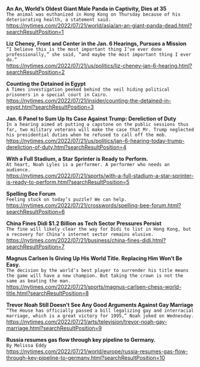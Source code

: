 **An An, World’s Oldest Giant Male Panda in Captivity, Dies at 35**\
`The animal was euthanized in Hong Kong on Thursday because of his deteriorating health, a statement said.`\
https://nytimes.com/2022/07/21/world/asia/an-an-giant-panda-dead.html?searchResultPosition=1

**Liz Cheney, Front and Center in the Jan. 6 Hearings, Pursues a Mission**\
`“I believe this is the most important thing I’ve ever done professionally,” she said, “and maybe the most important thing I ever do.”`\
https://nytimes.com/2022/07/21/us/politics/liz-cheney-jan-6-hearing.html?searchResultPosition=2

**Counting the Detained in Egypt**\
`A Times investigation peeked behind the veil hiding political prisoners in a special court in Cairo.`\
https://nytimes.com/2022/07/21/insider/counting-the-detained-in-egypt.html?searchResultPosition=3

**Jan. 6 Panel to Sum Up Its Case Against Trump: Dereliction of Duty**\
`In a hearing aimed at putting a capstone on the public sessions thus far, two military veterans will make the case that Mr. Trump neglected his presidential duties when he refused to call off the mob.`\
https://nytimes.com/2022/07/21/us/politics/jan-6-hearing-today-trump-dereliction-of-duty.html?searchResultPosition=4

**With a Full Stadium, a Star Sprinter is Ready to Perform.**\
`At heart, Noah Lyles is a performer. A performer who needs an audience.`\
https://nytimes.com/2022/07/21/sports/with-a-full-stadium-a-star-sprinter-is-ready-to-perform.html?searchResultPosition=5

**Spelling Bee Forum**\
`Feeling stuck on today’s puzzle? We can help.`\
https://nytimes.com/2022/07/21/crosswords/spelling-bee-forum.html?searchResultPosition=6

**China Fines Didi $1.2 Billion as Tech Sector Pressures Persist**\
`The fine will likely clear the way for Didi to list in Hong Kong, but a recovery for China’s internet sector remains elusive.`\
https://nytimes.com/2022/07/21/business/china-fines-didi.html?searchResultPosition=7

**Magnus Carlsen Is Giving Up His World Title. Replacing Him Won’t Be Easy.**\
`The decision by the world’s best player to surrender his title means the game will have a new champion. But taking the crown is not the same as beating the man.`\
https://nytimes.com/2022/07/21/sports/magnus-carlsen-chess-world-title.html?searchResultPosition=8

**Trevor Noah Still Doesn’t See Any Good Arguments Against Gay Marriage**\
`“The House has officially passed a bill legalizing gay and interracial marriage, which is a great victory for 1995,” Noah joked on Wednesday.`\
https://nytimes.com/2022/07/21/arts/television/trevor-noah-gay-marriage.html?searchResultPosition=9

**Russia resumes gas flow through key pipeline to Germany.**\
`By Melissa Eddy`\
https://nytimes.com/2022/07/21/world/europe/russia-resumes-gas-flow-through-key-pipeline-to-germany.html?searchResultPosition=10

